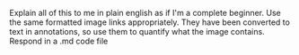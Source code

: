 Explain all of this to me in plain english as if I'm a complete beginner. Use the same formatted image links appropriately. They have been converted to text in annotations, so use them to quantify what the image contains. Respond in a .md code file
